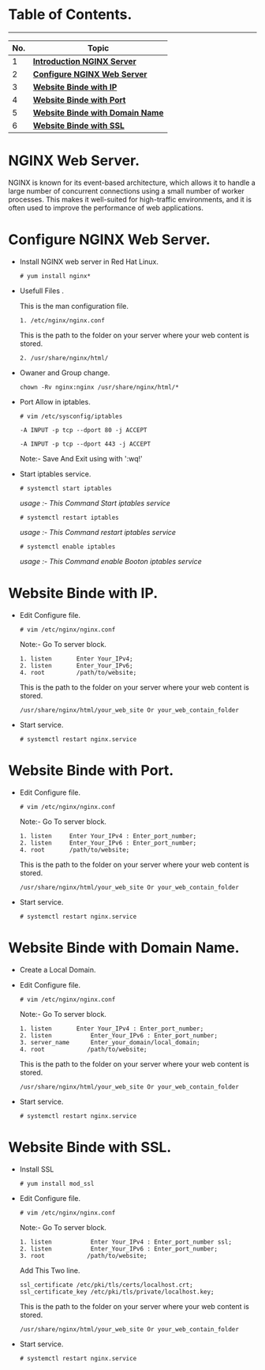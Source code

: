 # Table of Contents.
---

| No. | Topic                                                                     |
| --- | --------------------------------------------------------------------------|
| 1   | [**Introduction NGINX Server**](#nginx-web-server)                        |
| 2   | [**Configure NGINX Web Server**](#configure-nginx-web-server)             |
| 3   | [**Website Binde with IP**](#website-binde-with-ip)                       |
| 4   | [**Website Binde with Port**](#website-binde-with-port)                   |
| 5   | [**Website Binde with Domain Name**](#website-binde-with-domain-name)     |
| 6   | [**Website Binde with SSL**](#website-binde-with-ssl)                     |

# NGINX Web Server.

NGINX is known for its event-based architecture, which allows it to handle a large number of concurrent connections using a small number of worker processes. This makes it well-suited for high-traffic environments, and it is often used to improve the performance of web applications.


# Configure NGINX Web Server.


-   Install NGINX web server in Red Hat Linux.

    ``` 
    # yum install nginx*
    ```
-   Usefull Files .
    
    This is the man configuration file.
    ```
	1. /etc/nginx/nginx.conf
    ```
    This is the path to the folder on your server where your web content is stored.
    ```
	2. /usr/share/nginx/html/
    ```
-   Owaner and Group change.

    ```
    chown -Rv nginx:nginx /usr/share/nginx/html/*
    ```
-   Port Allow in iptables.

    ```
    # vim /etc/sysconfig/iptables
    ```
	    
        -A INPUT -p tcp --dport 80 -j ACCEPT
	
    	-A INPUT -p tcp --dport 443 -j ACCEPT
	
	Note:- Save And Exit using with ':wq!'
	
-   Start iptables service.
    ```
    # systemctl start iptables
    ```
    *usage :- This Command Start iptables service*
    ```
    # systemctl restart iptables
    ```
    *usage :- This Command restart iptables service*
    ```	
    # systemctl enable iptables
    ```
    *usage :- This Command enable Booton iptables service*

# Website Binde with IP.

-   Edit Configure file.
    ```
    # vim /etc/nginx/nginx.conf
    ```	
    Note:- Go To server block.
    ```
    1. listen       Enter Your_IPv4;
    2. listen       Enter_Your_IPv6;
    4. root         /path/to/website;
    ```
    
    This is the path to the folder on your server where your web content is stored.

    ```
    /usr/share/nginx/html/your_web_site Or your_web_contain_folder
    ```
-   Start service.
    ```
    # systemctl restart nginx.service
    ```

# Website Binde with Port.

-   Edit Configure file.
    ```
    # vim /etc/nginx/nginx.conf
    ```	
    Note:- Go To server block.
    ```
    1. listen     Enter Your_IPv4 : Enter_port_number;
    2. listen     Enter_Your_IPv6 : Enter_port_number;
    4. root       /path/to/website;
    ```
    
    This is the path to the folder on your server where your web content is stored.

    ```
    /usr/share/nginx/html/your_web_site Or your_web_contain_folder
    ```
-   Start service.
    ```
    # systemctl restart nginx.service
    ```

# Website Binde with Domain Name.

-   Create a Local Domain.

-   Edit Configure file.
    ```
    # vim /etc/nginx/nginx.conf
    ```	
    Note:- Go To server block.
    ```
    1. listen       Enter Your_IPv4 : Enter_port_number;
    2. listen           Enter_Your_IPv6 : Enter_port_number;
    3. server_name      Enter_your_domain/local_domain;
    4. root            /path/to/website;
    ```
    
    This is the path to the folder on your server where your web content is stored.

    ```
    /usr/share/nginx/html/your_web_site Or your_web_contain_folder
    ```
-   Start service.
    ```
    # systemctl restart nginx.service
    ```
# Website Binde with SSL.

-   Install SSL
    ```
    # yum install mod_ssl
    ```	
-   Edit Configure file.
    ```
    # vim /etc/nginx/nginx.conf
    ```	
    Note:- Go To server block.
    ```
    1. listen           Enter Your_IPv4 : Enter_port_number ssl;
    2. listen           Enter_Your_IPv6 : Enter_port_number;
    3. root            /path/to/website;
    ```
    Add This Two line.
    ```
    ssl_certificate /etc/pki/tls/certs/localhost.crt;
    ssl_certificate_key /etc/pki/tls/private/localhost.key; 
    ```
    
    This is the path to the folder on your server where your web content is stored.

    ```
    /usr/share/nginx/html/your_web_site Or your_web_contain_folder
    ```
-   Start service.
    ```
    # systemctl restart nginx.service
    ```
